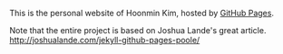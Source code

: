 This is the personal website of Hoonmin Kim, hosted by [GitHub Pages](http://pages.github.com).

Note that the entire project is based on Joshua Lande's great article.
http://joshualande.com/jekyll-github-pages-poole/
